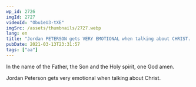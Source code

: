 ```yaml
---
wp_id: 2726
imgId: 2727
videoId: "Obu1eU3-tXE"
imgSrc: /assets/thumbnails/2727.webp
lang: en
title: "Jordan PETERSON gets VERY EMOTIONAL when talking about CHRIST. My message to him."
pubDate: 2021-03-13T23:31:57
tags: ["aa"]
---
```


<p>In the name of the Father, the Son and the Holy spirit, one God amen.</p>
<p>Jordan Peterson gets very emotional when talking about Christ.</p>
